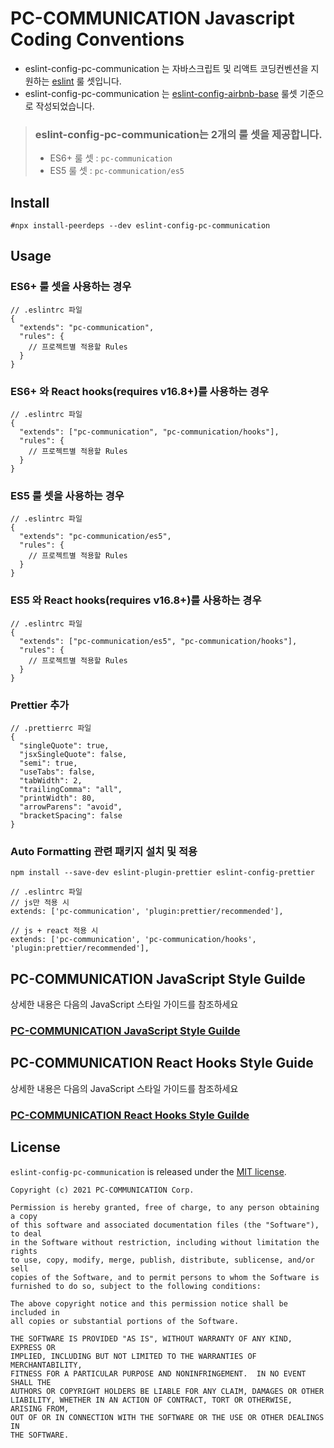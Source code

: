 # PC-COMMUNICATION Javascript Coding Conventions
- eslint-config-pc-communication 는 자바스크립트 및 리액트 코딩컨벤션을 지원하는 [eslint](http://eslint.org/) 룰 셋입니다.
- eslint-config-pc-communication 는 [eslint-config-airbnb-base](https://github.com/airbnb/javascript/tree/master/packages/eslint-config-airbnb-base) 룰셋 기준으로 작성되었습니다.

> ### eslint-config-pc-communication는 2개의 룰 셋을 제공합니다.
> - ES6+ 룰 셋 : `pc-communication`
> - ES5 룰 셋 : `pc-communication/es5`

## Install
```
#npx install-peerdeps --dev eslint-config-pc-communication
```

## Usage
### ES6+ 룰 셋을 사용하는 경우
```
// .eslintrc 파일
{
  "extends": "pc-communication",
  "rules": {
    // 프로젝트별 적용할 Rules
  }
}
```

### ES6+ 와 React hooks(requires v16.8+)를 사용하는 경우
```
// .eslintrc 파일
{
  "extends": ["pc-communication", "pc-communication/hooks"],
  "rules": {
    // 프로젝트별 적용할 Rules
  }
}
```

### ES5 룰 셋을 사용하는 경우
```
// .eslintrc 파일
{
  "extends": "pc-communication/es5",
  "rules": {
    // 프로젝트별 적용할 Rules
  }
}
```

### ES5 와 React hooks(requires v16.8+)를 사용하는 경우
```
// .eslintrc 파일
{
  "extends": ["pc-communication/es5", "pc-communication/hooks"],
  "rules": {
    // 프로젝트별 적용할 Rules
  }
}
```

### Prettier 추가 
```
// .prettierrc 파일
{
  "singleQuote": true,
  "jsxSingleQuote": false,
  "semi": true,
  "useTabs": false,
  "tabWidth": 2,
  "trailingComma": "all",
  "printWidth": 80,
  "arrowParens": "avoid",
  "bracketSpacing": false
}
```

### Auto Formatting 관련 패키지 설치 및 적용
```
npm install --save-dev eslint-plugin-prettier eslint-config-prettier
```
```
// .eslintrc 파일
// js만 적용 시
extends: ['pc-communication', 'plugin:prettier/recommended'],

// js + react 적용 시
extends: ['pc-communication', 'pc-communication/hooks', 'plugin:prettier/recommended'],
```


## PC-COMMUNICATION JavaScript Style Guilde
상세한 내용은 다음의 JavaScript 스타일 가이드를 참조하세요  
### [PC-COMMUNICATION JavaScript Style Guilde](STYLE_GUIDE.md)

## PC-COMMUNICATION React Hooks Style Guide
상세한 내용은 다음의 JavaScript 스타일 가이드를 참조하세요
### [PC-COMMUNICATION React Hooks Style Guilde](REACT_STYLE_GUIDE.md)


## License
`eslint-config-pc-communication` is released under the [MIT license](LICENSE).

```
Copyright (c) 2021 PC-COMMUNICATION Corp.

Permission is hereby granted, free of charge, to any person obtaining a copy
of this software and associated documentation files (the "Software"), to deal
in the Software without restriction, including without limitation the rights
to use, copy, modify, merge, publish, distribute, sublicense, and/or sell
copies of the Software, and to permit persons to whom the Software is
furnished to do so, subject to the following conditions:

The above copyright notice and this permission notice shall be included in
all copies or substantial portions of the Software.

THE SOFTWARE IS PROVIDED "AS IS", WITHOUT WARRANTY OF ANY KIND, EXPRESS OR
IMPLIED, INCLUDING BUT NOT LIMITED TO THE WARRANTIES OF MERCHANTABILITY,
FITNESS FOR A PARTICULAR PURPOSE AND NONINFRINGEMENT.  IN NO EVENT SHALL THE
AUTHORS OR COPYRIGHT HOLDERS BE LIABLE FOR ANY CLAIM, DAMAGES OR OTHER
LIABILITY, WHETHER IN AN ACTION OF CONTRACT, TORT OR OTHERWISE, ARISING FROM,
OUT OF OR IN CONNECTION WITH THE SOFTWARE OR THE USE OR OTHER DEALINGS IN
THE SOFTWARE.
```
